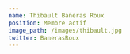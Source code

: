 ```yaml
---
name: Thibault Bañeras Roux
position: Membre actif
image_path: /images/thibault.jpg
twitter: BanerasRoux 
---
```


